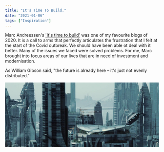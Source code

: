 ```yaml
---
title: "It's Time To Build."
date: "2021-01-06"
tags: ["Inspiration"]
---
```


Marc Andreessen's ['It's time to build'](https://youtu.be/Unzc731iCUY) was one of my favourite blogs of 2020. It is a call to arms that perfectly articulates the frustration that I felt at the start of the Covid outbreak. We should have been able ot deal with it better. Many of the issues we faced were solved problems. For me, Marc brought into focus areas of our lives that are in need of investment and modernisation.

As William Gibson said, "the future is already here – it's just not evenly distributed."

![Star Trek San Fran](images/starTrekSanFran.jpg)
